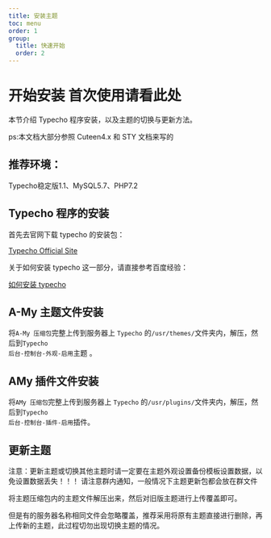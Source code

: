 ```yaml
---
title: 安装主题
toc: menu
order: 1
group:
  title: 快速开始
  order: 2
---
```


# 开始安装 <Badge>首次使用请看此处</Badge>

本节介绍 Typecho 程序安装，以及主题的切换与更新方法。

ps:本文档大部分参照 Cuteen4.x 和 STY 文档来写的

## 推荐环境：

<Alert type="info">
Typecho稳定版1.1、MySQL5.7、PHP7.2
</Alert>

## Typecho 程序的安装

首先去官网下载 typecho 的安装包：

[Typecho Official Site](http://typecho.org/)

关于如何安装 typecho 这一部分，请直接参考百度经验：

[如何安装 typecho](https://jingyan.baidu.com/article/ceb9fb10b8fba78cad2ba01a.html)

## A-My 主题文件安装

将<code>A-My 压缩包</code>完整上传到服务器上 <code>Typecho</code> 的<code>/usr/themes/</code>文件夹内，解压，然后到<code>Typecho 后台-控制台-外观-启用</code>主题 。

## AMy 插件文件安装

将<code>AMy 压缩包</code>完整上传到服务器上 <code>Typecho</code> 的<code>/usr/plugins/</code>文件夹内，解压，然后到<code>Typecho 后台-控制台-插件-启用</code>插件。

## 更新主题

<Alert type="warning">
注意：更新主题或切换其他主题时请一定要在主题外观设置备份模板设置数据，以免设置数据丢失！！！
</Alert>
请注意群内通知，一般情况下主题更新包都会放在群文件

将主题压缩包内的主题文件解压出来，然后对旧版主题进行上传覆盖即可。

但是有的服务器名称相同文件会忽略覆盖，推荐采用将原有主题直接进行删除，再上传新的主题，此过程切勿出现切换主题的情况。
